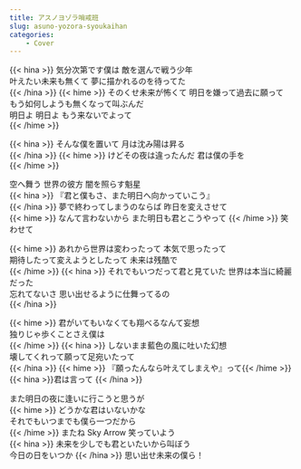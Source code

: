 ```yaml
---
title: アスノヨゾラ哨戒班
slug: asuno-yozora-syoukaihan
categories:
    - Cover
---
```

{{< hina >}}
気分次第です僕は 敵を選んで戦う少年  
叶えたい未来も無くて 夢に描かれるのを待ってた  
{{< /hina >}}
{{< hime >}}
そのくせ未来が怖くて 明日を嫌って過去に願って  
もう如何しようも無くなって叫ぶんだ  
明日よ 明日よ もう来ないでよって  
{{< /hime >}}

{{< hina >}}
そんな僕を置いて 月は沈み陽は昇る  
{{< /hina >}}
{{< hime >}}
けどその夜は違ったんだ 君は僕の手を  
{{< /hime >}}

空へ舞う 世界の彼方 闇を照らす魁星  
{{< hina >}}
『君と僕もさ、また明日へ向かっていこう』  
{{< /hina >}}
夢で終わってしまうのならば 昨日を変えさせて  
{{< hime >}}
なんて言わないから また明日も君とこうやって 
{{< /hime >}}
笑わせて  

{{< hime >}}
あれから世界は変わったって 本気で思ったって  
期待したって変えようとしたって 未来は残酷で  
{{< /hime >}}
{{< hina >}}
それでもいつだって君と見ていた 世界は本当に綺麗だった  
忘れてないさ 思い出せるように仕舞ってるの  
{{< /hina >}}

{{< hime >}}
君がいてもいなくても翔べるなんて妄想  
独りじゃ歩くことさえ僕は  
{{< /hime >}}
{{< hina >}}
しないまま藍色の風に吐いた幻想  
壊してくれって願って足宛いたって  
{{< /hina >}}
{{< hime >}}
『願ったんなら叶えてしまえや』って{{< /hime >}}{{< hina >}}君は言って  {{< /hina >}}

また明日の夜に逢いに行こうと思うが  
{{< hime >}}
どうかな君はいないかな  
それでもいつまでも僕ら一つだから  
{{< /hime >}}
またね Sky Arrow 笑っていよう  
{{< hina >}}
未来を少しでも君といたいから叫ぼう  
今日の日をいつか 
{{< /hina >}}
思い出せ未来の僕ら！  